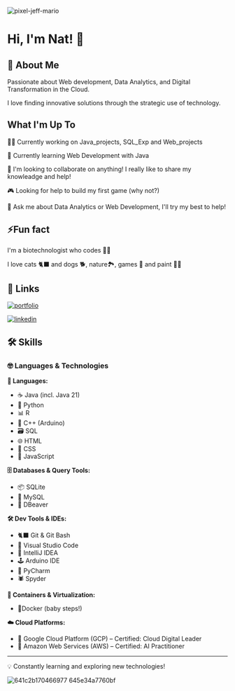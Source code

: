 ![pixel-jeff-mario](https://github.com/user-attachments/assets/29f9060a-f039-4041-9e28-004b3d6fed7f)

# Hi, I'm Nat! 🐝

## 🚀 About Me
Passionate about Web development, Data Analytics, and Digital Transformation in the Cloud. 

I love finding innovative solutions through the strategic use of technology.

## What I'm Up To
👩‍💻 Currently working on Java_projects, SQL_Exp and Web_projects

🧠 Currently learning Web Development with Java

👀 I'm looking to collaborate on anything! I really like to share my knowleadge and help! 

🎮 Looking for help to build my first game (why not?)

💬 Ask me about Data Analytics or Web Development, I'll try my best to help!

## ⚡Fun fact 
I'm a biotechnologist who codes 👩‍🔬 

I love cats 🐈‍⬛ and dogs 🐕, nature🏞️, games 👾 and paint 👩‍🎨

## 🔗 Links

[![portfolio](https://img.shields.io/badge/my_portfolio-000?style=for-the-badge&logo=ko-fi&logoColor=white)](https://www.kaggle.com/code/natalieduchens/google-s-bike-sharing-case-study-with-r)

[![linkedin](https://img.shields.io/badge/linkedin-0A66C2?style=for-the-badge&logo=linkedin&logoColor=white)](https://www.linkedin.com/in/natalieduchens/)


## 🛠 Skills

### 🤓 Languages & Technologies

**📝 Languages:**  
- ☕ Java (incl. Java 21)  
- 🐍 Python  
- 📊 R  
- 🩻 C++ (Arduino)  
- 🗃️ SQL  
- 🌐 HTML  
- 🎨 CSS  
- 🔔 JavaScript  

**🗄️ Databases & Query Tools:**  
- 📦 SQLite  
- 🐬 MySQL  
- 🦫 DBeaver  

**🛠 Dev Tools & IDEs:**  
- 🐈‍⬛ Git & Git Bash  
- 💎 Visual Studio Code  
- 📕 IntelliJ IDEA  
- 🕹️ Arduino IDE  
- 🐍 PyCharm  
- 🕷️ Spyder 

**🐳 Containers & Virtualization:**  
- 👶Docker (baby steps!)  

**☁️ Cloud Platforms:**  
- 💙 Google Cloud Platform (GCP) – Certified: Cloud Digital Leader  
- 🧡 Amazon Web Services (AWS) – Certified: AI Practitioner 

---

💡 Constantly learning and exploring new technologies!

![641c2b170466977 645e34a7760bf](https://github.com/user-attachments/assets/c5f329ad-0071-4a82-a9b9-4e7b840ce4d5)
